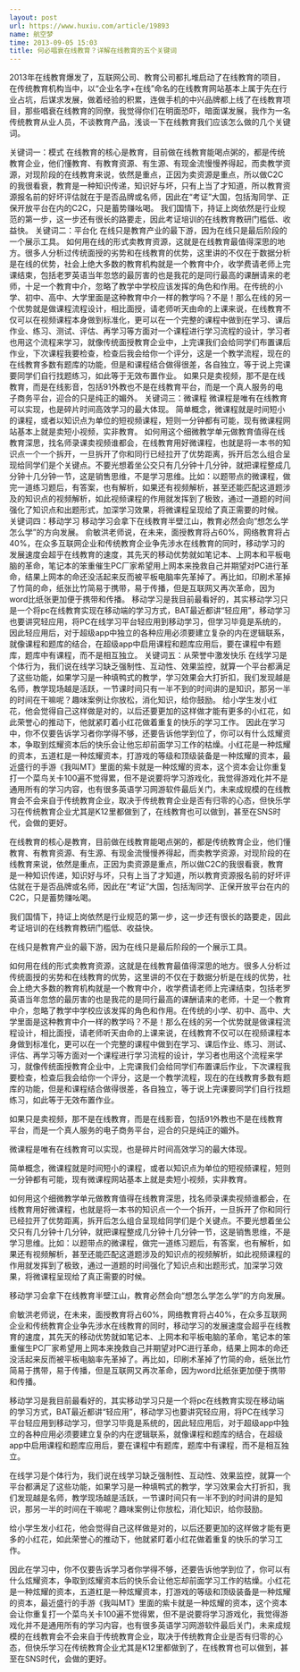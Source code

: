 ```yaml
---
layout: post
url: https://www.huxiu.com/article/19893
name: 航空梦
time: 2013-09-05 15:03
title: 何必唱衰在线教育？详解在线教育的五个关键词
---
```

2013年在线教育爆发了，互联网公司、教育公司都扎堆启动了在线教育的项目，在传统教育机构当中，以“企业名字+在线”命名的在线教育网站基本上属于先在行业占坑，后谋求发展，做着经验的积累，连做手机的中兴品牌都上线了在线教育项目，那些唱衰在线教育的同僚，我觉得你们在明面恐吓，暗面谋发展，我作为一名传统教育从业人员，不谈教育产品，浅谈一下在线教育我们应该怎么做的几个关键词。

关键词一：模式 在线教育的核心是教育，目前做在线教育能喝点粥的，都是传统教育企业，他们懂教育、有教育资源、有生源、有现金流慢慢养得起，而卖教学资源，对现阶段的在线教育来说，依然是重点，正因为卖资源是重点，所以做C2C的我很看衰，教育是一种知识传递，知识好与坏，只有上当了才知道，所以教育资源报名前的好坏评估就在于是否品牌或名师，因此在“考证”大国，包括淘同学、正保开放平台在内的C2C，只是蓄势赚吆喝。 我们国情下，持证上岗依然是行业规范的第一步，这一步还有很长的路要走，因此考证培训的在线教育教研门槛低、收益快。 关键词二：平台化 在线只是教育产业的最下游，因为在线只是最后阶段的一个展示工具。 如何用在线的形式卖教育资源，这就是在线教育最值得深思的地方。很多人分析过传统面授的劣势和在线教育的优势，这里讲的不仅在于数据分析是在线的优势，社会上绝大多数的教育机构就是一个教育中介，收学费请老师上完课结束，包括老罗英语当年忽悠的最厉害的也是我花的是同行最高的课酬请来的老师，十足一个教育中介，忽略了教学中学校应该发挥的角色和作用。在传统的小学、初中、高中、大学里面是这种教育中介一样的教学吗？不是！那么在线的另一个优势就是做课程流程设计，相比面授，请老师听天由命的上课来说，在线教育不仅可以在视频课程本身做到标准化，更可以在一个完整的课程中做到在学习、课后作业、练习、测试、评估、再学习等方面对一个课程进行学习流程的设计，学习者也用这个流程来学习，就像传统面授教育企业中，上完课我们会给同学们布置课后作业，下次课程我要检查，检查后我会给你一个评分，这是一个教学流程，现在的在线教育多数有题库的功能，但是和课程结合做得很差，各自独立，等于说上完课要同学们自行找题练习，如此等于无效布置作业。 如果只是卖视频，那不是在线教育，而是在线影音，包括91外教也不是在线教育平台，而是一个真人服务的电子商务平台，迎合的只是纯正的媚外。 关键词三：微课程 微课程是唯有在线教育可以实现，也是碎片时间高效学习的最大体现。 简单概念，微课程就是时间短小的课程，或者以知识点为单位的短视频课程，短则一分钟都有可能，现有微课程网站基本上就是卖短小视频，实非教育。 如何用这个细微教学单元做教育值得在线教育深思，找名师录课卖视频谁都会，在线教育用好微课程，也就是将一本书的知识点一个一个拆开，一旦拆开了你和同行已经拉开了优势距离，拆开后怎么组合呈现给同学们是个关键点。不要光想着坐公交只有几分钟十几分钟，就把课程整成几分钟十几分钟一节，这是销售思维，不是学习思维。比如：以题带点的微课程，做完一道练习题后，有答案，也有解析，如果还有视频解析，甚至还能匹配这道题涉及的知识点的视频解析，如此视频课程的作用就发挥到了极致，通过一道题的时间强化了知识点和出题形式，加深学习效果，将微课程呈现给了真正需要的时候。 关键词四：移动学习 移动学习会拿下在线教育半壁江山，教育必然会向“想怎么学怎么学”的方向发展。 俞敏洪老师说，在未来，面授教育将占60%，网络教育将占40%，在众多互联网企业和传统教育企业争先涉水在线教育的同时，移动学习的发展速度会超乎在线教育的速度，其先天的移动优势就如笔记本、上网本和平板电脑的革命，笔记本的笨重催生PC厂家希望用上网本来挽救自己并期望对PC进行革命，结果上网本的命还没活起来反而被平板电脑率先革掉了。再比如，印刷术革掉了竹简的命，纸张比竹简易于携带，易于传播，但是互联网又再次革命，因为word比纸张更加便于携带和传播。 移动学习是我目前最看好的，其实移动学习只是一个将pc在线教育实现在移动端的学习方式，BAT最近都讲“轻应用”，移动学习也要讲究轻应用，将PC在线学习平台轻应用到移动学习，但学习毕竟是系统的，因此轻应用后，对于超级app中独立的各种应用必须要建立复杂的内在逻辑联系，就像课程和题库的结合，在超级app中启用课程和题库应用后，要在课程中有题库，题库中有课程，而不是相互独立。 关键词五：从荣誉中激发快乐 在线学习是个体行为，我们说在线学习缺乏强制性、互动性、效果监控，就算一个平台都满足了这些功能，如果学习是一种填鸭式的教学，学习效果会大打折扣，我们发现越是名师，教学现场越是活跃，一节课时间只有一半不到的时间讲的是知识，那另一半的时间在干嘛呢？趣味案例让你放松，消化知识，给你鼓励。 给小学生发小红花，他会觉得自己这样做是对的，以后还要更加的这样做才能有更多的小红花，如此荣誉心的推动下，他就紧盯着小红花做着重复的快乐的学习工作。 因此在学习中，你不仅要告诉学习者你学得不够，还要告诉他学到位了，你可以有什么炫耀资本，争取到炫耀资本后的快乐会让他忘却前面学习工作的枯燥。小红花是一种炫耀的资本，五道杠是一种炫耀资本，打游戏的等级和顶级装备是一种炫耀的资本，最近盛行的手游《我叫MT》里面的紫卡就是一种炫耀的资本，这个资本会让你重复打一个菜鸟关卡100遍不觉得累，但不是说要将学习游戏化，我觉得游戏化并不是通用所有的学习内容，也有很多英语学习网游软件最后关门，未来成规模的在线教育会不会来自于传统教育企业，取决于传统教育企业是否有归零的心态，但快乐学习在传统教育企业尤其是K12里都做到了，在线教育也可以做到，甚至在SNS时代，会做的更好。

在线教育的核心是教育，目前做在线教育能喝点粥的，都是传统教育企业，他们懂教育、有教育资源、有生源、有现金流慢慢养得起，而卖教学资源，对现阶段的在线教育来说，依然是重点，正因为卖资源是重点，所以做C2C的我很看衰，教育是一种知识传递，知识好与坏，只有上当了才知道，所以教育资源报名前的好坏评估就在于是否品牌或名师，因此在“考证”大国，包括淘同学、正保开放平台在内的C2C，只是蓄势赚吆喝。

我们国情下，持证上岗依然是行业规范的第一步，这一步还有很长的路要走，因此考证培训的在线教育教研门槛低、收益快。

在线只是教育产业的最下游，因为在线只是最后阶段的一个展示工具。

如何用在线的形式卖教育资源，这就是在线教育最值得深思的地方。很多人分析过传统面授的劣势和在线教育的优势，这里讲的不仅在于数据分析是在线的优势，社会上绝大多数的教育机构就是一个教育中介，收学费请老师上完课结束，包括老罗英语当年忽悠的最厉害的也是我花的是同行最高的课酬请来的老师，十足一个教育中介，忽略了教学中学校应该发挥的角色和作用。在传统的小学、初中、高中、大学里面是这种教育中介一样的教学吗？不是！那么在线的另一个优势就是做课程流程设计，相比面授，请老师听天由命的上课来说，在线教育不仅可以在视频课程本身做到标准化，更可以在一个完整的课程中做到在学习、课后作业、练习、测试、评估、再学习等方面对一个课程进行学习流程的设计，学习者也用这个流程来学习，就像传统面授教育企业中，上完课我们会给同学们布置课后作业，下次课程我要检查，检查后我会给你一个评分，这是一个教学流程，现在的在线教育多数有题库的功能，但是和课程结合做得很差，各自独立，等于说上完课要同学们自行找题练习，如此等于无效布置作业。

如果只是卖视频，那不是在线教育，而是在线影音，包括91外教也不是在线教育平台，而是一个真人服务的电子商务平台，迎合的只是纯正的媚外。

微课程是唯有在线教育可以实现，也是碎片时间高效学习的最大体现。

简单概念，微课程就是时间短小的课程，或者以知识点为单位的短视频课程，短则一分钟都有可能，现有微课程网站基本上就是卖短小视频，实非教育。

如何用这个细微教学单元做教育值得在线教育深思，找名师录课卖视频谁都会，在线教育用好微课程，也就是将一本书的知识点一个一个拆开，一旦拆开了你和同行已经拉开了优势距离，拆开后怎么组合呈现给同学们是个关键点。不要光想着坐公交只有几分钟十几分钟，就把课程整成几分钟十几分钟一节，这是销售思维，不是学习思维。比如：以题带点的微课程，做完一道练习题后，有答案，也有解析，如果还有视频解析，甚至还能匹配这道题涉及的知识点的视频解析，如此视频课程的作用就发挥到了极致，通过一道题的时间强化了知识点和出题形式，加深学习效果，将微课程呈现给了真正需要的时候。

移动学习会拿下在线教育半壁江山，教育必然会向“想怎么学怎么学”的方向发展。

俞敏洪老师说，在未来，面授教育将占60%，网络教育将占40%，在众多互联网企业和传统教育企业争先涉水在线教育的同时，移动学习的发展速度会超乎在线教育的速度，其先天的移动优势就如笔记本、上网本和平板电脑的革命，笔记本的笨重催生PC厂家希望用上网本来挽救自己并期望对PC进行革命，结果上网本的命还没活起来反而被平板电脑率先革掉了。再比如，印刷术革掉了竹简的命，纸张比竹简易于携带，易于传播，但是互联网又再次革命，因为word比纸张更加便于携带和传播。

移动学习是我目前最看好的，其实移动学习只是一个将pc在线教育实现在移动端的学习方式，BAT最近都讲“轻应用”，移动学习也要讲究轻应用，将PC在线学习平台轻应用到移动学习，但学习毕竟是系统的，因此轻应用后，对于超级app中独立的各种应用必须要建立复杂的内在逻辑联系，就像课程和题库的结合，在超级app中启用课程和题库应用后，要在课程中有题库，题库中有课程，而不是相互独立。

在线学习是个体行为，我们说在线学习缺乏强制性、互动性、效果监控，就算一个平台都满足了这些功能，如果学习是一种填鸭式的教学，学习效果会大打折扣，我们发现越是名师，教学现场越是活跃，一节课时间只有一半不到的时间讲的是知识，那另一半的时间在干嘛呢？趣味案例让你放松，消化知识，给你鼓励。

给小学生发小红花，他会觉得自己这样做是对的，以后还要更加的这样做才能有更多的小红花，如此荣誉心的推动下，他就紧盯着小红花做着重复的快乐的学习工作。

因此在学习中，你不仅要告诉学习者你学得不够，还要告诉他学到位了，你可以有什么炫耀资本，争取到炫耀资本后的快乐会让他忘却前面学习工作的枯燥。小红花是一种炫耀的资本，五道杠是一种炫耀资本，打游戏的等级和顶级装备是一种炫耀的资本，最近盛行的手游《我叫MT》里面的紫卡就是一种炫耀的资本，这个资本会让你重复打一个菜鸟关卡100遍不觉得累，但不是说要将学习游戏化，我觉得游戏化并不是通用所有的学习内容，也有很多英语学习网游软件最后关门，未来成规模的在线教育会不会来自于传统教育企业，取决于传统教育企业是否有归零的心态，但快乐学习在传统教育企业尤其是K12里都做到了，在线教育也可以做到，甚至在SNS时代，会做的更好。

